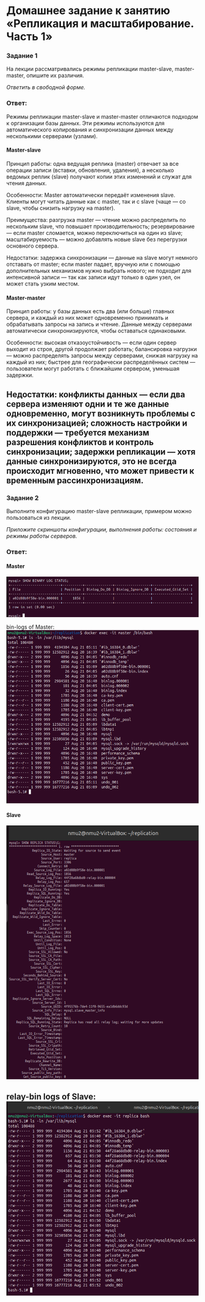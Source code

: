 # Домашнее задание к занятию «Репликация и масштабирование. Часть 1»
### Задание 1

На лекции рассматривались режимы репликации master-slave, master-master, опишите их различия.

*Ответить в свободной форме.*

### Ответ:
Режимы репликации master-slave и master-master отличаются подходом к организации базы данных. Эти режимы используются для автоматического копирования и синхронизации данных между несколькими серверами (узлами). 

#### Master-slave
Принцип работы: одна ведущая реплика (master) отвечает за все операции записи (вставки, обновления, удаления), а несколько ведомых реплик (slave) получают копии этих изменений и служат для чтения данных. 

Особенности:
Master автоматически передаёт изменения slave.
Клиенты могут читать данные как с master, так и с slave (чаще — со slave, чтобы снизить нагрузку на master).
 
Преимущества:
разгрузка master — чтение можно распределить по нескольким slave, что повышает производительность;
резервирование — если master сломается, можно переключиться на один из slave;
масштабируемость — можно добавлять новые slave без перегрузки основного сервера.
 
Недостатки:
задержка синхронизации — данные на slave могут немного отставать от master;
если master падает, вручную или с помощью дополнительных механизмов нужно выбрать нового;
не подходит для интенсивной записи — так как записи идут только в один узел, он может стать узким местом.
 
#### Master-master
Принцип работы: у базы данных есть два (или больше) главных сервера, и каждый из них может одновременно принимать и обрабатывать запросы на запись и чтение. Данные между серверами автоматически синхронизируются, чтобы оставаться одинаковыми. 

Особенности:
высокая отказоустойчивость — если один сервер выходит из строя, другой продолжает работать;
балансировка нагрузки — можно распределять запросы между серверами, снижая нагрузку на каждый из них;
быстрее для географически распределённых систем — пользователи могут работать с ближайшим сервером, уменьшая задержки.
 
Недостатки:
конфликты данных — если два сервера изменяют одни и те же данные одновременно, могут возникнуть проблемы с их синхронизацией;
сложность настройки и поддержки — требуется механизм разрешения конфликтов и контроль синхронизации;
задержки репликации — хотя данные синхронизируются, это не всегда происходит мгновенно, что может привести к временным рассинхронизациям.
---

### Задание 2

Выполните конфигурацию master-slave репликации, примером можно пользоваться из лекции.

*Приложите скриншоты конфигурации, выполнения работы: состояния и режимы работы серверов.*

### Ответ:
#### Master
![png](image-2.png)

bin-logs of Master:
![png](image-4.png)

#### Slave
![png](image-1.png)

relay-bin logs of Slave:
![png](image-3.png)
---
